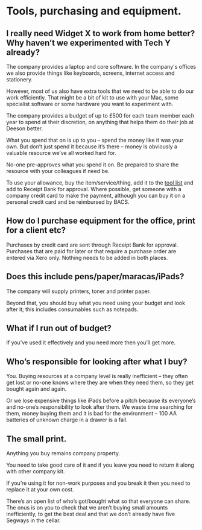 # Tools, purchasing and equipment.

## I really need Widget X to work from home better? Why haven’t we experimented with Tech Y already?

The company provides a laptop and core software. In the company's offices we also provide things like keyboards, screens, internet access and stationery.

However, most of us also have extra tools that we need to be able to do our work efficiently. That might be a bit of kit to use with your Mac, some specialist software or some hardware you want to experiment with. 

The company provides a budget of up to £500 for each team member each year to spend at their discretion, on anything that helps them do their job at Deeson better. 

What you spend that on is up to you – spend the money like it was your own. But don’t just spend it because it’s there – money is obviously a valuable resource we’ve all worked hard for.

No-one pre-approves what you spend it on. Be prepared to share the resource with your colleagues if need be.

To use your allowance, buy the item/service/thing, add it to the [tool list](https://docs.google.com/a/deeson.co.uk/spreadsheets/d/1jOTBKmHVrgcQGbvAVt8ta7c1UtK7pZeAhwgr6auuCfo/edit?usp=drive_web) and add to Receipt Bank for approval. Where possible, get someone with a company credit card to make the payment, although you can buy it on a personal credit card and be reimbursed by BACS.

## How do I purchase equipment for the office, print for a client etc?

Purchases by credit card are sent through Receipt Bank for approval. Purchases that are paid for later or that require a purchase order are entered via Xero only. Nothing needs to be added in both places.

## Does this include pens/paper/maracas/iPads?

The company will supply printers, toner and printer paper. 

Beyond that, you should buy what you need using your budget and look after it; this includes consumables such as notepads.

## What if I run out of budget?

If you’ve used it effectively and you need more then you’ll get more.

## Who’s responsible for looking after what I buy?

You. Buying resources at a company level is really inefficient – they often get lost or no-one knows where they are when they need them, so they get bought again and again. 

Or we lose expensive things like iPads before a pitch because its everyone’s and no-one’s responsibility to look after them. We waste time searching for them, money buying them and it is bad for the environment – 100 AA batteries of unknown charge in a drawer is a fail.

## The small print.

Anything you buy remains company property. 

You need to take good care of it and if you leave you need to return it along with other company kit. 

If you’re using it for non-work purposes and you break it then you need to replace it at your own cost.

There’s an open list of who’s got/bought what so that everyone can share. The onus is on you to check that we aren’t buying small amounts inefficiently, to get the best deal and that we don’t already have five Segways in the cellar.


